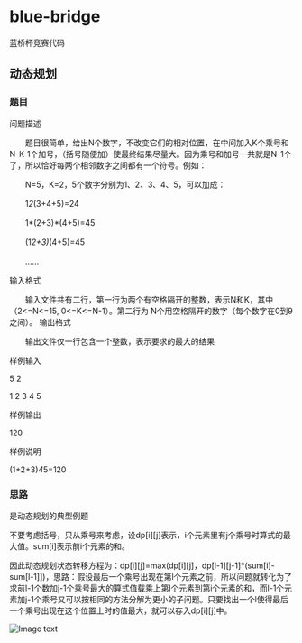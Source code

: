 # blue-bridge

蓝桥杯竞赛代码

## 动态规划

### 题目

问题描述

　　题目很简单，给出N个数字，不改变它们的相对位置，在中间加入K个乘号和N-K-1个加号，（括号随便加）使最终结果尽量大。因为乘号和加号一共就是N-1个了，所以恰好每两个相邻数字之间都有一个符号。例如：
  
　　N=5，K=2，5个数字分别为1、2、3、4、5，可以加成：
  
　　1*2*(3+4+5)=24
  
　　1*(2+3)*(4+5)=45
  
　　(1*2+3)*(4+5)=45
  
　　……
  
输入格式

　　输入文件共有二行，第一行为两个有空格隔开的整数，表示N和K，其中（2<=N<=15, 0<=K<=N-1）。第二行为 N个用空格隔开的数字（每个数字在0到9之间）。
输出格式

　　输出文件仅一行包含一个整数，表示要求的最大的结果
  
样例输入

5 2

1 2 3 4 5

样例输出

120

样例说明

(1+2+3)*4*5=120

### 思路

是动态规划的典型例题

不要考虑括号，只从乘号来考虑，设dp[i][j]表示，i个元素里有j个乘号时算式的最大值。sum[i]表示前i个元素的和。

因此动态规划状态转移方程为：dp[i][j]=max(dp[i][j]，dp[l-1][j-1]*(sum[i]-sum[l-1]])，思路：假设最后一个乘号出现在第l个元素之前，所以问题就转化为了求前l-1个数加j-1个乘号最大的算式值载乘上第l个元素到第i个元素的和，而l-1个元素加j-1个乘号又可以按相同的方法分解为更小的子问题。只要找出一个l使得最后一个乘号出现在这个位置上时的值最大，就可以存入dp[i][j]中。

![Image text](https://github.com/naginoasukara/machinelearninginaction/blob/master/%E6%9C%BA%E5%99%A8%E5%AD%A6%E4%B9%A0%E5%AE%9E%E6%88%98/ch4/image/1.png)
